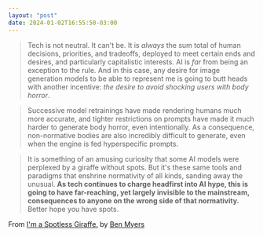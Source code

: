 ```yaml
---
layout: "post"
date: 2024-01-02T16:55:50-03:00
---
```


> Tech is not neutral. It can't be. It is _always_ the sum total of human decisions, priorities, and tradeoffs, deployed to meet certain ends and desires, and particularly capitalistic interests. AI is _far_ from being an exception to the rule. And in this case, any desire for image generation models to be able to represent me is going to butt heads with another incentive: _the desire to avoid shocking users with body horror_.

> Successive model retrainings have made rendering humans much more accurate, and tighter restrictions on prompts have made it much harder to generate body horror, even intentionally. As a consequence, non-normative bodies are also incredibly difficult to generate, even when the engine is fed hyperspecific prompts.

> It is something of an amusing curiosity that some AI models were perplexed by a giraffe without spots. But it's these same tools and paradigms that enshrine normativity of all kinds, sanding away the unusual. **As tech continues to charge headfirst into AI hype, this is going to have far-reaching, yet largely invisible to the mainstream, consequences to anyone on the wrong side of that normativity.** Better hope you have spots.

From [I'm a Spotless Giraffe.](https://benmyers.dev/blog/spotless-giraffe/) by [Ben Myers](https://benmyers.dev/)
